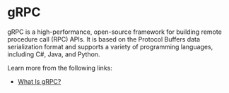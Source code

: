# gRPC

gRPC is a high-performance, open-source framework for building remote procedure call (RPC) APIs. It is based on the Protocol Buffers data serialization format and supports a variety of programming languages, including C#, Java, and Python.

Learn more from the following links:

- [What Is gRPC?](https://www.wallarm.com/what/the-concept-of-grpc)